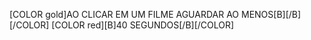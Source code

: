  [COLOR gold]AO CLICAR EM UM FILME AGUARDAR AO MENOS[B][/B][/COLOR] [COLOR red][B]40 SEGUNDOS[/B][/COLOR]
